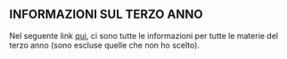 ## INFORMAZIONI SUL TERZO ANNO

Nel seguente link [qui](https://giustmp.github.io/terzo-anno.github.io/), ci sono tutte le informazioni per tutte le materie del terzo anno (sono escluse quelle che non ho scelto).